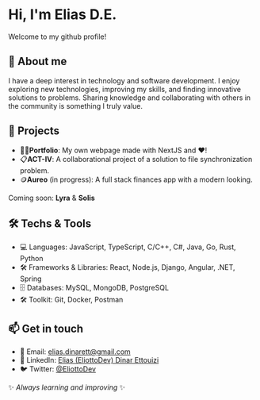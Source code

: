 # Hi, I'm Elias D.E.

Welcome to my github profile!

## 🌱 About me
I have a deep interest in technology and software development. I enjoy exploring new technologies, improving my skills, and finding innovative solutions to problems. Sharing knowledge and collaborating with others in the community is something I truly value.

## 📂 Projects

- 🧑‍💻**Portfolio**: My own webpage made with NextJS and ❤️!
- 📋**ACT-IV**: A collaborational project of a solution to file synchronization problem.
- 🪙**Aureo** (in progress): A full stack finances app with a modern looking.

Coming soon: **Lyra** & **Solis**

## 🛠️ Techs & Tools
- 💻 Languages: JavaScript, TypeScript, C/C++, C#, Java, Go, Rust, Python
- 🛠️ Frameworks & Libraries: React, Node.js, Django, Angular, .NET, Spring
- 🗄️ Databases: MySQL, MongoDB, PostgreSQL
- 🛠️ Toolkit: Git, Docker, Postman

## 📫 Get in touch
- 📧 Email: elias.dinarett@gmail.com
- 💼 LinkedIn: [Elias (EliottoDev) Dinar Ettouizi](https://linkedin.com/in/eliasdinett)
- 🐦 Twitter: [@EliottoDev](https://twitter.com/@EliottoDev)

✨ _Always learning and improving_ ✨
